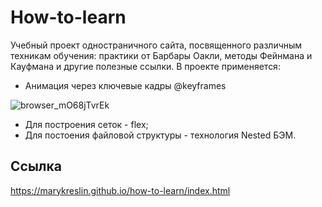 # How-to-learn
Учебный проект одностраничного сайта, посвященного различным техникам обучения: практики от Барбары Оакли, методы Фейнмана и Кауфмана и другие полезные ссылки.
В проекте применяется:
* Анимация через ключевые кадры @keyframes

![browser_mO68jTvrEk](https://user-images.githubusercontent.com/112550019/221170755-517f926a-4642-4ba4-a8dc-48399d8ef519.gif)


* Для построения сеток - flex;
* Для постоения файловой структуры - технология Nested БЭМ.

## Ссылка
 https://marykreslin.github.io/how-to-learn/index.html
